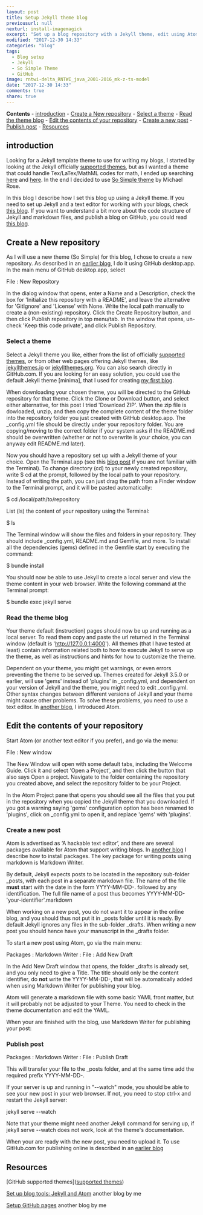 ```yaml
---
layout: post
title: Setup Jekyll theme blog
previousurl: null
nexturl: install-imagemagick
excerpt: "Set up a blog repository with a Jekyll theme, edit using Atom, and publish at GitHub.com"
modified: "2017-12-30 14:33"
categories: "blog"
tags:
  - Blog setup
  - Jekyll
  - So Simple Theme
  - GitHub
image: rntwi-delta_RNTWI_java_2001-2016_mk-z-ts-model
date: "2017-12-30 14:33"
comments: true
share: true
---
```


**Contents**
	\- [introduction](#introduction)
	\- [Create a New repository](#create-a-new-repository)
		\- [Select a theme](#select-a-theme)
		\- [Read the theme blog](#read-the-theme-blog)
	\- [Edit the contents of your repository](#edit-the-contents-of-your-repository)
		\- [Create a new post](#create-a-new-post)
		\- [Publish post](#publish-post)
	\- [Resources](#resources)

## introduction

Looking for a Jekyll template theme to use for writing my blogs, I started by looking at the Jekyll officially [supported themes](https://pages.github.com/themes/), but as I wanted a theme that could handle Tex/LaTex/MathML codes for math, I ended up searching [here](https://jekyllthemes.io) and [here](http://jekyllthemes.org). In the end I decided to use [So Simple theme](https://github.com/mmistakes/so-simple-theme) by Michael Rose.

In this blog I describe how I set this blog up using a Jekyll theme. If you need to set up Jekyll and a text editor for working with your blogs, check [this blog](https://karttur.github.io/setup-blog/). If you want to understand a bit more about the code structure of Jekyll and markdown files, and publish a blog on GitHub, you could read [this blog](https://karttur.github.io/setup-github/).

## Create a New repository

As I will use a new theme (So Simple) for this blog, I chose to create a new repository. As described in an [earlier blog](https://karttur.github.io/setup-github/), I do it using <span class='app'>GitHub desktop.app</span>. In the main menu of <span class='app'>GitHub desktop.app</span>, select

<span class='menu'>File : New Repository</span>

In the dialog window that opens, enter a <span class='textbox'>Name</span> and a <span class='textbox'>Description</span>, check the box for 'Initialize this repository with a README', and leave the alternative for 'GitIgnore' and 'License' with <span class='textbox'>None</span>. Write the local path manually to create a (non-existing) repository. Click the <span class='button'>Create Repository</span> button, and then click <span class='tab'>Publish repository</span> in top menu/tab. In the window that opens, un-check 'Keep this code private', and click <span class='button'>Publish Repository</span>.

### Select a theme

Select a Jekyll theme you like, either from the list of officially [supported themes](https://pages.github.com/themes/), or from other web pages offering Jekyll themes, like [jekyllthemes.io](https://jekyllthemes.io) or [jekyllthemes.org](http://jekyllthemes.org). You can also search directly in GitHub.com. If you are looking for an easy solution, you could use the default Jekyll theme [minima], that I used for creating [my first blog](https://karttur.github.io/setup-blog/).

When downloading your chosen theme, you will be directed to the GitHub repository for that theme. Click the <span class='button'>Clone or Download</span> button, and select either alternative, for this post I tried 'Download ZIP'. When the zip file is dowloaded, unzip, and then copy the complete content of the theme folder into the repository folder you just created with <span class='app'>GitHub desktop.app</span>. The <span class='file'>\_config.yml</span> file should be directly under your repository folder. You are copying/moving to the correct folder if your system asks if the <span class='file'>README.md</span> should be overwritten (whether or not to overwrite is your choice, you can anyway edit <span class='file'>README.md</span> later).

Now you should have a repository set up with a Jekyll theme of your choice. Open the <span class='app'>Terminal.app</span> (see this [blog post](https://karttur.github.io/setup-blog/2017/12/21/setup-blog-tools.html#opening-and-understanding-the-terminal) if you are not familiar with the <span class='app'>Terminal</span>). To change directory (cd) to your newly created repository, write <span class='terminal'>$ cd</span> at the prompt, followed by the local path to your repository. Instead of writing the path, you can just drag the path from a <span class='app'>Finder</span> window to the <span class='app'>Terminal</span> prompt, and it will be pasted automatically:

<span class='terminal'>$ cd /local/path/to/repository</span>

List (ls) the content of your repository using the Terminal:

<span class='terminal'>$ ls</span>

The Terminal window will show the files and folders in your repository. They should include <span class='file'>\_config.yml</span>, <span class='file'>README.md</span> and <span class='file'>Gemfile</span>, and more. To install all the dependencies (gems) defined in the <span class='file'>Gemfile</span> start by executing the command:

<span class='terminal'>$ bundle install</span>

You should now be able to use Jekyll to create a local server and view the theme content in your web browser. Write the following command at the <span class='app'>Terminal</span> prompt:

<span class='terminal'>$ bundle exec jekyll serve</span>

### Read the theme blog

Your theme default (instruction) pages should now be up and running as a local server. To read them copy and paste the url returned in the <span class='app'>Terminal</span> window (default is 'http://127.0.0.1:4000'). All themes (that I have tested at least) contain information related both to how to execute Jekyll to serve up the theme, as well as instructions and hints for how to customize the theme.

Dependent on your theme, you might get warnings, or even errors preventing the theme to be served up. Themes created for Jekyll 3.5.0 or earlier, will use 'gems' instead of 'plugins' in <span class='file'>\_config.yml</span>, and dependent on your version of Jekyll and the theme, you might need to edit <span class='file'>\_config.yml</span>. Other syntax changes between different versions of Jekyll and your theme might cause other problems. To solve these problems, you need to use a text editor. In [another blog](https://karttur.github.io/setup-blog/), I introduced <span class='app'>Atom</span>.

## Edit the contents of your repository

Start <span class='app'>Atom</span> (or another text editor if you prefer), and go via the menu:

<span class='menu'>File : New window</span>

The <span class='tab'>New Window</span> will open with some default tabs, including the <span class='tab'>Welcome Guide</span>. Click it and select 'Open a Project', and then click the button that also says <span class='tab'>Open a project</span>. Navigate to the folder containing the repository you created above, and select the repository folder to be your Project.

In the Atom <span class='tab'>Project</span> pane that opens you should see all the files that you put in the repository when you copied the Jekyll theme that you downloaded. If you got a warning saying 'gems' configuration option has been renamed to 'plugins', click on <span class='file'>\_config.yml</span> to open it, and replace 'gems' with 'plugins'.

### Create a new post

<span class='app'>Atom</span> is advertised as ‘A hackable text editor’, and there are several packages available for <span class='app'>Atom</span> that support writing blogs. In [another blog](https://karttur.github.io/setup-blog/) I describe how to install packages. The key package for writing posts using markdown is <span class='menu'>Markdown Writer</span>.

By default, Jekyll expects posts to be located in the repository sub-folder <span class='file'>\_posts</span>, with each post in a separate markdown file. The name of the file **must** start with the date in the form <span class= 'file'>YYYY-MM-DD-</span>. followed by any identification. The full file name of a post thus becomes <span class= 'file'>YYYY-MM-DD-'your-identifier'.markdown</span>

When working on a new post, you do not want it to appear in the online blog, and you should thus not put it in <span class='file'>\_posts</span> folder until it is ready. By default Jekyll ignores any files in the sub-folder <span class='file'>\_drafts</span>. When writing a new post you should hence have your manuscript in the <span class='file'>\_drafts</span> folder.

To start a new post using <span class='app'>Atom</span>, go via the main menu:

<span class='menu'>Packages :  Markdown Writer : File : Add New Draft</span>

In the <span class='tab'>Add New Draft</span> window that opens, the folder <span class='file'>\_drafts</span> is already set, and you only need to give a <span class='textbox'>Title</span>. The title should only be the content identifier, do **not** write the <span class= 'file'>YYYY-MM-DD-</span>, that will be automatically added when using <span class='menu'>Markdown Writer</span> for publishing your blog.

Atom will generate a markdown file with some basic YAML front matter, but it will probably not be adjusted to your Theme. You need to check in the theme documentation and edit the YAML.

When your are finished with the blog, use <span class='menu'>Markdown Writer</span> for publishing your post:

### Publish post

<span class='menu'>Packages : Markdown Writer : File : Publish Draft</span>

This will transfer your file to the <span class= 'file'>\_posts</span> folder, and at the same time add the required prefix <span class= 'file'>YYYY-MM-DD-</span>.

If your server is up and running in "--watch" mode, you should be able to see your new post in your web browser. If not, you need to stop <span class='terminal'>ctrl-x</span> and restart the Jekyll server:

<span class='terminal'>jekyll serve --watch</span>

Note that your theme might need another Jekyll command for serving up, if <span class='terminal'>jekyll serve --watch</span> does not work, look at the theme's documentation.

When your are ready with the new post, you need to upload it. To use GitHub.com for publishing online is described in an [earlier blog](https://karttur.github.io/setup-github/)

## Resources

[GitHub supported themes]([supported themes](https://pages.github.com/themes/))

[Set up blog tools: Jekyll and Atom](https://karttur.github.io/setup-blog/) another blog by me

[Setup GitHub pages](https://karttur.github.io/setup-github/) another blog by me
